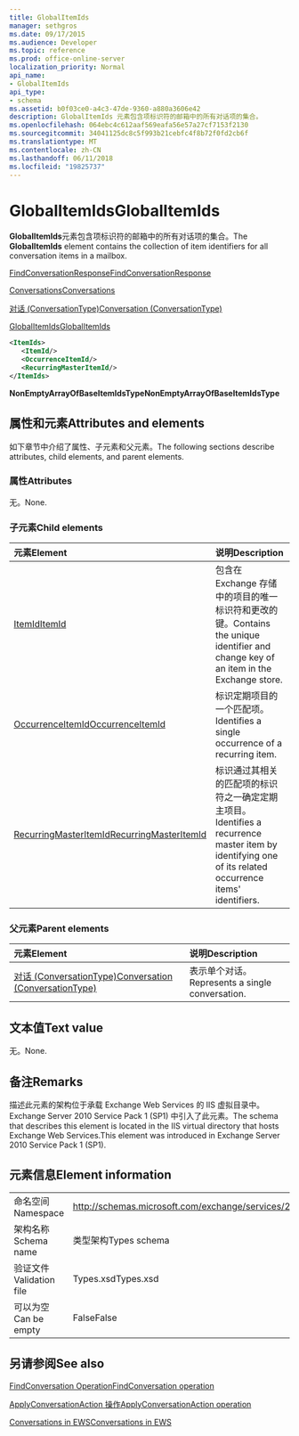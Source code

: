 ```yaml
---
title: GlobalItemIds
manager: sethgros
ms.date: 09/17/2015
ms.audience: Developer
ms.topic: reference
ms.prod: office-online-server
localization_priority: Normal
api_name:
- GlobalItemIds
api_type:
- schema
ms.assetid: b0f03ce0-a4c3-47de-9360-a880a3606e42
description: GlobalItemIds 元素包含项标识符的邮箱中的所有对话项的集合。
ms.openlocfilehash: 064ebc4c612aaf569eafa56e57a27cf7153f2130
ms.sourcegitcommit: 34041125dc8c5f993b21cebfc4f8b72f0fd2cb6f
ms.translationtype: MT
ms.contentlocale: zh-CN
ms.lasthandoff: 06/11/2018
ms.locfileid: "19825737"
---
```

# <a name="globalitemids"></a><span data-ttu-id="c5232-103">GlobalItemIds</span><span class="sxs-lookup"><span data-stu-id="c5232-103">GlobalItemIds</span></span>

<span data-ttu-id="c5232-104">**GlobalItemIds**元素包含项标识符的邮箱中的所有对话项的集合。</span><span class="sxs-lookup"><span data-stu-id="c5232-104">The **GlobalItemIds** element contains the collection of item identifiers for all conversation items in a mailbox.</span></span> 
  
[<span data-ttu-id="c5232-105">FindConversationResponse</span><span class="sxs-lookup"><span data-stu-id="c5232-105">FindConversationResponse</span></span>](findconversationresponse.md)
  
[<span data-ttu-id="c5232-106">Conversations</span><span class="sxs-lookup"><span data-stu-id="c5232-106">Conversations</span></span>](conversations-ex15websvcsotherref.md)
  
[<span data-ttu-id="c5232-107">对话 (ConversationType)</span><span class="sxs-lookup"><span data-stu-id="c5232-107">Conversation (ConversationType)</span></span>](conversation-conversationtype.md)
  
[<span data-ttu-id="c5232-108">GlobalItemIds</span><span class="sxs-lookup"><span data-stu-id="c5232-108">GlobalItemIds</span></span>](globalitemids.md)
  
```XML
<ItemIds>
   <ItemId/>
   <OccurrenceItemId/>
   <RecurringMasterItemId/>
</ItemIds>
```

 <span data-ttu-id="c5232-109">**NonEmptyArrayOfBaseItemIdsType**</span><span class="sxs-lookup"><span data-stu-id="c5232-109">**NonEmptyArrayOfBaseItemIdsType**</span></span>
## <a name="attributes-and-elements"></a><span data-ttu-id="c5232-110">属性和元素</span><span class="sxs-lookup"><span data-stu-id="c5232-110">Attributes and elements</span></span>

<span data-ttu-id="c5232-111">如下章节中介绍了属性、子元素和父元素。</span><span class="sxs-lookup"><span data-stu-id="c5232-111">The following sections describe attributes, child elements, and parent elements.</span></span>
  
### <a name="attributes"></a><span data-ttu-id="c5232-112">属性</span><span class="sxs-lookup"><span data-stu-id="c5232-112">Attributes</span></span>

<span data-ttu-id="c5232-113">无。</span><span class="sxs-lookup"><span data-stu-id="c5232-113">None.</span></span>
  
### <a name="child-elements"></a><span data-ttu-id="c5232-114">子元素</span><span class="sxs-lookup"><span data-stu-id="c5232-114">Child elements</span></span>

|<span data-ttu-id="c5232-115">**元素**</span><span class="sxs-lookup"><span data-stu-id="c5232-115">**Element**</span></span>|<span data-ttu-id="c5232-116">**说明**</span><span class="sxs-lookup"><span data-stu-id="c5232-116">**Description**</span></span>|
|:-----|:-----|
|[<span data-ttu-id="c5232-117">ItemId</span><span class="sxs-lookup"><span data-stu-id="c5232-117">ItemId</span></span>](itemid.md) <br/> |<span data-ttu-id="c5232-118">包含在 Exchange 存储中的项目的唯一标识符和更改的键。</span><span class="sxs-lookup"><span data-stu-id="c5232-118">Contains the unique identifier and change key of an item in the Exchange store.</span></span>  <br/> |
|[<span data-ttu-id="c5232-119">OccurrenceItemId</span><span class="sxs-lookup"><span data-stu-id="c5232-119">OccurrenceItemId</span></span>](occurrenceitemid.md) <br/> |<span data-ttu-id="c5232-120">标识定期项目的一个匹配项。</span><span class="sxs-lookup"><span data-stu-id="c5232-120">Identifies a single occurrence of a recurring item.</span></span>  <br/> |
|[<span data-ttu-id="c5232-121">RecurringMasterItemId</span><span class="sxs-lookup"><span data-stu-id="c5232-121">RecurringMasterItemId</span></span>](recurringmasteritemid.md) <br/> |<span data-ttu-id="c5232-122">标识通过其相关的匹配项的标识符之一确定定期主项目。</span><span class="sxs-lookup"><span data-stu-id="c5232-122">Identifies a recurrence master item by identifying one of its related occurrence items' identifiers.</span></span>  <br/> |
   
### <a name="parent-elements"></a><span data-ttu-id="c5232-123">父元素</span><span class="sxs-lookup"><span data-stu-id="c5232-123">Parent elements</span></span>

|<span data-ttu-id="c5232-124">**元素**</span><span class="sxs-lookup"><span data-stu-id="c5232-124">**Element**</span></span>|<span data-ttu-id="c5232-125">**说明**</span><span class="sxs-lookup"><span data-stu-id="c5232-125">**Description**</span></span>|
|:-----|:-----|
|[<span data-ttu-id="c5232-126">对话 (ConversationType)</span><span class="sxs-lookup"><span data-stu-id="c5232-126">Conversation (ConversationType)</span></span>](conversation-conversationtype.md) <br/> |<span data-ttu-id="c5232-127">表示单个对话。</span><span class="sxs-lookup"><span data-stu-id="c5232-127">Represents a single conversation.</span></span>  <br/> |
   
## <a name="text-value"></a><span data-ttu-id="c5232-128">文本值</span><span class="sxs-lookup"><span data-stu-id="c5232-128">Text value</span></span>

<span data-ttu-id="c5232-129">无。</span><span class="sxs-lookup"><span data-stu-id="c5232-129">None.</span></span>
  
## <a name="remarks"></a><span data-ttu-id="c5232-130">备注</span><span class="sxs-lookup"><span data-stu-id="c5232-130">Remarks</span></span>

<span data-ttu-id="c5232-131">描述此元素的架构位于承载 Exchange Web Services 的 IIS 虚拟目录中。Exchange Server 2010 Service Pack 1 (SP1) 中引入了此元素。</span><span class="sxs-lookup"><span data-stu-id="c5232-131">The schema that describes this element is located in the IIS virtual directory that hosts Exchange Web Services.This element was introduced in Exchange Server 2010 Service Pack 1 (SP1).</span></span>
  
## <a name="element-information"></a><span data-ttu-id="c5232-132">元素信息</span><span class="sxs-lookup"><span data-stu-id="c5232-132">Element information</span></span>

|||
|:-----|:-----|
|<span data-ttu-id="c5232-133">命名空间</span><span class="sxs-lookup"><span data-stu-id="c5232-133">Namespace</span></span>  <br/> |http://schemas.microsoft.com/exchange/services/2006/types  <br/> |
|<span data-ttu-id="c5232-134">架构名称</span><span class="sxs-lookup"><span data-stu-id="c5232-134">Schema name</span></span>  <br/> |<span data-ttu-id="c5232-135">类型架构</span><span class="sxs-lookup"><span data-stu-id="c5232-135">Types schema</span></span>  <br/> |
|<span data-ttu-id="c5232-136">验证文件</span><span class="sxs-lookup"><span data-stu-id="c5232-136">Validation file</span></span>  <br/> |<span data-ttu-id="c5232-137">Types.xsd</span><span class="sxs-lookup"><span data-stu-id="c5232-137">Types.xsd</span></span>  <br/> |
|<span data-ttu-id="c5232-138">可以为空</span><span class="sxs-lookup"><span data-stu-id="c5232-138">Can be empty</span></span>  <br/> |<span data-ttu-id="c5232-139">False</span><span class="sxs-lookup"><span data-stu-id="c5232-139">False</span></span>  <br/> |
   
## <a name="see-also"></a><span data-ttu-id="c5232-140">另请参阅</span><span class="sxs-lookup"><span data-stu-id="c5232-140">See also</span></span>



[<span data-ttu-id="c5232-141">FindConversation Operation</span><span class="sxs-lookup"><span data-stu-id="c5232-141">FindConversation operation</span></span>](findconversation-operation.md)
  
[<span data-ttu-id="c5232-142">ApplyConversationAction 操作</span><span class="sxs-lookup"><span data-stu-id="c5232-142">ApplyConversationAction operation</span></span>](applyconversationaction-operation.md)


[<span data-ttu-id="c5232-143">Conversations in EWS</span><span class="sxs-lookup"><span data-stu-id="c5232-143">Conversations in EWS</span></span>](http://msdn.microsoft.com/library/91e64629-db6c-4c94-9dcb-d386232e8467%28Office.15%29.aspx)

